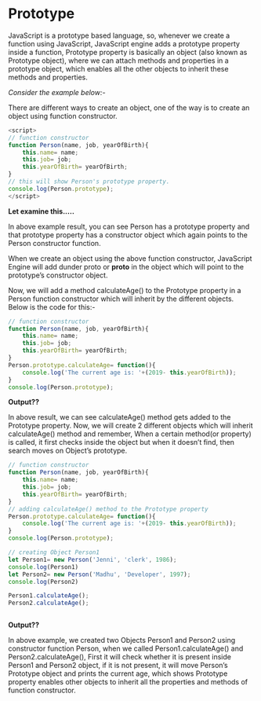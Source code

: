 
# Prototype 

JavaScript is a prototype based language, so, whenever we create a function using JavaScript, JavaScript engine adds a prototype property inside a function, Prototype property is basically an object (also known as Prototype object), where we can attach methods and properties in a prototype object, which enables all the other objects to inherit these methods and properties.

*Consider the example below:-*

There are different ways to create an object, one of the way is to create an object using function constructor.

```js
<script> 
// function constructor 
function Person(name, job, yearOfBirth){ 
	this.name= name; 
	this.job= job; 
	this.yearOfBirth= yearOfBirth; 
} 
// this will show Person's prototype property. 
console.log(Person.prototype); 
</script> 

```

**Let examine this.....**


In above example result, you can see Person has a prototype property and that prototype property has a constructor object which again points to the Person constructor function.

When we create an object using the above function constructor, JavaScript Engine will add dunder proto or __proto__ in the object which will point to the prototype’s constructor object.


Now, we will add a method calculateAge() to the Prototype property in a Person function constructor which will inherit by the different objects. Below is the code for this:-

```js
// function constructor 
function Person(name, job, yearOfBirth){ 
	this.name= name; 
	this.job= job; 
	this.yearOfBirth= yearOfBirth; 
} 
Person.prototype.calculateAge= function(){ 
	console.log('The current age is: '+(2019- this.yearOfBirth)); 
} 
console.log(Person.prototype); 

```

**Output??**

In above result, we can see calculateAge() method gets added to the Prototype property. Now, we will create 2 different objects which will inherit calculateAge() method and remember, When a certain method(or property) is called, it first checks inside the object but when it doesn’t find, then search moves on Object’s prototype.

```js
// function constructor 
function Person(name, job, yearOfBirth){ 
	this.name= name; 
	this.job= job; 
	this.yearOfBirth= yearOfBirth; 
} 
// adding calculateAge() method to the Prototype property 
Person.prototype.calculateAge= function(){ 
	console.log('The current age is: '+(2019- this.yearOfBirth)); 
} 
console.log(Person.prototype); 

// creating Object Person1 
let Person1= new Person('Jenni', 'clerk', 1986); 
console.log(Person1) 
let Person2= new Person('Madhu', 'Developer', 1997); 
console.log(Person2) 

Person1.calculateAge(); 
Person2.calculateAge(); 



```

**Output??**

In above example, we created two Objects Person1 and Person2 using constructor function Person, when we called Person1.calculateAge() and Person2.calculateAge(), First it will check whether it is present inside Person1 and Person2 object, if it is not present, it will move Person’s Prototype object and prints the current age, which shows Prototype property enables other objects to inherit all the properties and methods of function constructor.


